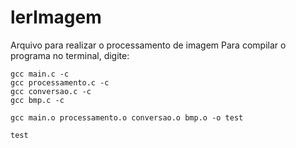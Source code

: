 # lerImagem
 Arquivo para realizar o processamento de imagem
 Para compilar o programa no terminal, digite:
 
    gcc main.c -c
    gcc processamento.c -c
    gcc conversao.c -c
    gcc bmp.c -c

    gcc main.o processamento.o conversao.o bmp.o -o test

    test